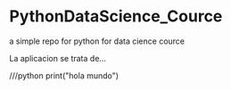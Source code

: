 # PythonDataScience_Cource
a simple repo for python for data cience cource

La aplicacion se trata de...

///python
print("hola mundo")
